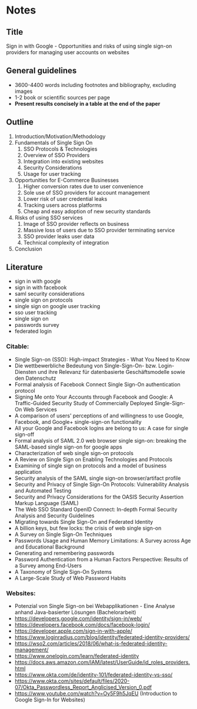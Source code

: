 # Notes

## Title
Sign in with Google - Opportunities and risks of using single sign-on providers for managing user accounts on websites

## General guidelines
- 3600-4400 words including footnotes and bibliography, excluding images
- 1-2 book or scientific sources per page
- **Present results concisely in a table at the end of the paper**

## Outline
1. Introduction/Motivation/Methodology
2. Fundamentals of Single Sign On
    1. SSO Protocols & Technologies
    2. Overview of SSO Providers
    3. Integration into existing websites
    4. Security Considerations
    5. Usage for user tracking
4. Opportunities for E-Commerce Businesses
    1. Higher conversion rates due to user convenience
    2. Sole use of SSO providers for account management
    3. Lower risk of user credential leaks
    4. Tracking users across platforms
    5. Cheap and easy adoption of new security standards
5. Risks of using SSO services
    1. Image of SSO provider reflects on business
    2. Massive loss of users due to SSO provider terminating service
    3. SSO provider leaks user data
    4. Technical complexity of integration
6. Conclusion

## Literature
- sign in with google
- sign in with facebook
- saml security considerations
- single sign on protocols
- single sign on google user tracking
- sso user tracking
- single sign on
- passwords survey
- federated login

### Citable:
- Single Sign-on (SSO): High-impact Strategies - What You Need to Know
- Die wettbewerbliche Bedeutung von Single-Sign-On- bzw. Login-Diensten und ihre Relevanz für datenbasierte Geschäftsmodelle sowie den Datenschutz
- Formal analysis of Facebook Connect Single Sign-On authentication protocol
- Signing Me onto Your Accounts through Facebook and Google: A Traffic-Guided Security Study of Commercially Deployed Single-Sign-On Web Services
- A comparison of users' perceptions of and willingness to use Google, Facebook, and Google+ single-sign-on functionality
- All your Google and Facebook logins are belong to us: A case for single sign-off
- Formal analysis of SAML 2.0 web browser single sign-on: breaking the SAML-based single sign-on for google apps
- Characterization of web single sign-on protocols
- A Review on Single Sign on Enabling Technologies and Protocols
- Examining of single sign on protocols and a model of business application
- Security analysis of the SAML single sign-on browser/artifact profile
- Security and Privacy of Single Sign-On Protocols: Vulnerability Analysis and Automated Testing
- Security and Privacy Considerations for the OASIS Security Assertion Markup Language (SAML)
- The Web SSO Standard OpenID Connect: In-depth Formal Security Analysis and Security Guidelines
- Migrating towards Single Sign-On and Federated Identity
- A billion keys, but few locks: the crisis of web single sign-on
- A Survey on Single Sign-On Techniques
- Passwords Usage and Human Memory Limitations: A Survey across Age and Educational Background
- Generating and remembering passwords
- Password Authentication from a Human Factors Perspective: Results of a Survey among End-Users
- A Taxonomy of Single Sign-On Systems
- A Large-Scale Study of Web Password Habits
	
### Websites:
- Potenzial von Single Sign-on bei Webapplikationen - Eine Analyse anhand Java-basierter Lösungen (Bachelorarbeit)
- https://developers.google.com/identity/sign-in/web/
- https://developers.facebook.com/docs/facebook-login/
- https://developer.apple.com/sign-in-with-apple/
- https://www.loginradius.com/blog/identity/federated-identity-providers/
- https://wso2.com/articles/2018/06/what-is-federated-identity-management/
- https://www.onelogin.com/learn/federated-identity
- https://docs.aws.amazon.com/IAM/latest/UserGuide/id_roles_providers.html
- https://www.okta.com/de/identity-101/federated-identity-vs-sso/
- https://www.okta.com/sites/default/files/2020-07/Okta_Passwordless_Report_Anglicised_Version_0.pdf
- https://www.youtube.com/watch?v=Oy5F9h5JqEU (Introduction to Google Sign-In for Websites)
